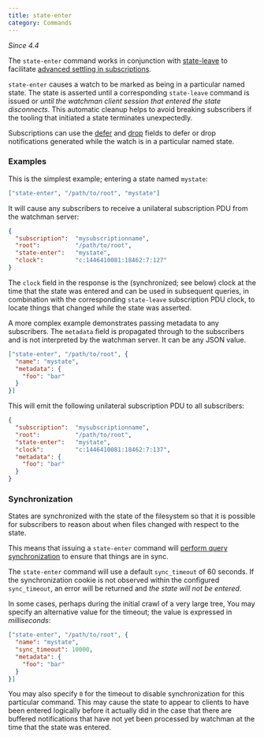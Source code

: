 ```yaml
---
title: state-enter
category: Commands
---
```


_Since 4.4_

The `state-enter` command works in conjunction with
[state-leave](/watchman/docs/cmd/state-leave.html) to facilitate
[advanced settling in subscriptions](/watchman/docs/cmd/subscribe.html#advanced-settling).

`state-enter` causes a watch to be marked as being in a particular named state.
The state is asserted until a corresponding `state-leave` command is issued or
_until the watchman client session that entered the state disconnects_. This
automatic cleanup helps to avoid breaking subscribers if the tooling that
initiated a state terminates unexpectedly.

Subscriptions can use the [defer](/watchman/docs/cmd/subscribe.html#defer) and
[drop](/watchman/docs/cmd/subscribe.html#drop) fields to defer or drop
notifications generated while the watch is in a particular named state.

### Examples

This is the simplest example; entering a state named `mystate`:

```json
["state-enter", "/path/to/root", "mystate"]
```

It will cause any subscribers to receive a unilateral subscription PDU from the
watchman server:

```json
{
  "subscription":  "mysubscriptionname",
  "root":          "/path/to/root",
  "state-enter":   "mystate",
  "clock":         "c:1446410081:18462:7:127"
}
```

The `clock` field in the response is the (synchronized; see below) clock at the
time that the state was entered and can be used in subsequent queries, in
combination with the corresponding `state-leave` subscription PDU clock, to
locate things that changed while the state was asserted.

A more complex example demonstrates passing metadata to any subscribers. The
`metadata` field is propagated through to the subscribers and is not interpreted
by the watchman server. It can be any JSON value.

```json
["state-enter", "/path/to/root", {
  "name": "mystate",
  "metadata": {
    "foo": "bar"
  }
}]
```

This will emit the following unilateral subscription PDU to all subscribers:

```json
{
  "subscription":  "mysubscriptionname",
  "root":          "/path/to/root",
  "state-enter":   "mystate",
  "clock":         "c:1446410081:18462:7:137",
  "metadata": {
    "foo": "bar"
  }
}
```

### Synchronization

States are synchronized with the state of the filesystem so that it is possible
for subscribers to reason about when files changed with respect to the state.

This means that issuing a `state-enter` command will
[perform query synchronization](/watchman/docs/cookies.html#how-cookies-work) to
ensure that things are in sync.

The `state-enter` command will use a default `sync_timeout` of 60 seconds. If
the synchronization cookie is not observed within the configured `sync_timeout`,
an error will be returned and _the state will not be entered_.

In some cases, perhaps during the initial crawl of a very large tree, You may
specify an alternative value for the timeout; the value is expressed in
_milliseconds_:

```json
["state-enter", "/path/to/root", {
  "name": "mystate",
  "sync_timeout": 10000,
  "metadata": {
    "foo": "bar"
  }
}]
```

You may also specify `0` for the timeout to disable synchronization for this
particular command. This may cause the state to appear to clients to have been
entered logically before it actually did in the case that there are buffered
notifications that have not yet been processed by watchman at the time that the
state was entered.
